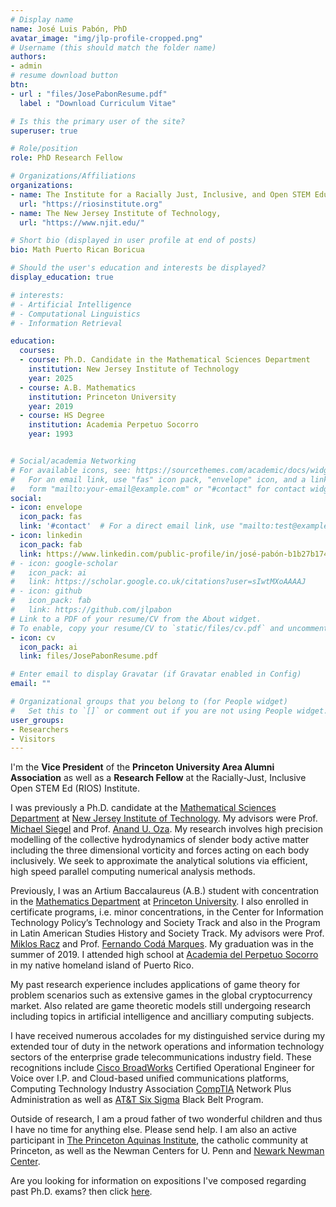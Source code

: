 ```yaml
---
# Display name
name: José Luis Pabón, PhD
avatar_image: "img/jlp-profile-cropped.png"
# Username (this should match the folder name)
authors:
- admin
# resume download button
btn:
- url : "files/JosePabonResume.pdf"
  label : "Download Curriculum Vitae"

# Is this the primary user of the site?
superuser: true

# Role/position
role: PhD Research Fellow

# Organizations/Affiliations
organizations:
- name: The Institute for a Racially Just, Inclusive, and Open STEM Education (RIOS Institute),
  url: "https://riosinstitute.org"
- name: The New Jersey Institute of Technology,
  url: "https://www.njit.edu/"

# Short bio (displayed in user profile at end of posts)
bio: Math Puerto Rican Boricua

# Should the user's education and interests be displayed?
display_education: true

# interests:
# - Artificial Intelligence
# - Computational Linguistics
# - Information Retrieval

education:
  courses:
  - course: Ph.D. Candidate in the Mathematical Sciences Department
    institution: New Jersey Institute of Technology
    year: 2025
  - course: A.B. Mathematics
    institution: Princeton University
    year: 2019
  - course: HS Degree
    institution: Academia Perpetuo Socorro
    year: 1993


# Social/academia Networking
# For available icons, see: https://sourcethemes.com/academic/docs/widgets/#icons
#   For an email link, use "fas" icon pack, "envelope" icon, and a link in the
#   form "mailto:your-email@example.com" or "#contact" for contact widget.
social:
- icon: envelope
  icon_pack: fas
  link: '#contact'  # For a direct email link, use "mailto:test@example.org".
- icon: linkedin
  icon_pack: fab
  link: https://www.linkedin.com/public-profile/in/josé-pabón-b1b27b174
# - icon: google-scholar
#   icon_pack: ai
#   link: https://scholar.google.co.uk/citations?user=sIwtMXoAAAAJ
# - icon: github
#   icon_pack: fab
#   link: https://github.com/jlpabon
# Link to a PDF of your resume/CV from the About widget.
# To enable, copy your resume/CV to `static/files/cv.pdf` and uncomment the lines below.  
- icon: cv
  icon_pack: ai
  link: files/JosePabonResume.pdf

# Enter email to display Gravatar (if Gravatar enabled in Config)
email: ""

# Organizational groups that you belong to (for People widget)
#   Set this to `[]` or comment out if you are not using People widget. Here is my [CV](files/JosePabonResume.pdf).
user_groups:
- Researchers
- Visitors
---
```


<!-- **I am looking for post graduation employment, please feel free to reach out to me about vacancies.** -->


I'm the **Vice President** of the **Princeton University Area Alumni Association** as well as a **Research Fellow** at the Racially-Just, Inclusive Open STEM Ed (RIOS) Institute.

I was previously a Ph.D. candidate at the [Mathematical Sciences Department](https://math.njit.edu/) at [New Jersey Institute of Technology](https://www.njit.edu/). My advisors were Prof. [Michael Siegel](https://web.njit.edu/~misieg/) and Prof. [Anand U. Oza](https://web.njit.edu/~oza/).  My research involves high precision modelling of the collective hydrodynamics of slender body active matter including the three dimensional vorticity and forces acting on each body inclusively. We seek to approximate the analytical solutions via efficient, high speed parallel computing numerical analysis methods.


Previously, I was an Artium Baccalaureus (A.B.) student with concentration in the [Mathematics Department](http://math.princeton.edu/) at [Princeton University](https://www.princeton.edu/). I also enrolled in certificate programs, i.e. minor concentrations, in the Center for Information Technology Policy’s Technology and Society Track and also in the Program in Latin American Studies History and Society Track. My advisors were Prof. [Miklos Racz](http://mracz.princeton.edu/) and Prof. [Fernando Codá Marques](https://www.math.princeton.edu/people/fernando-coda-marques). My graduation was in the summer of 2019. I attended high school at [Academia del Perpetuo Socorro](http://www.aps-pr.org/) in my native homeland island of Puerto Rico.

My past research experience includes applications of game theory for problem scenarios such as extensive games in the global cryptocurrency market. Also related are game theoretic models still undergoing research including topics in artificial intelligence and ancilliary computing subjects.

I have received numerous accolades for my distinguished service during my extended tour of duty in the network operations and information technology sectors of the enterprise grade telecommunications industry field. These recognitions include [Cisco BroadWorks](https://www.cisco.com/c/en/us/products/unified-communications/broadworks/index.html) Certified Operational Engineer for Voice over I.P. and Cloud-based unified communications platforms, Computing Technology Industry Association [CompTIA](https://www.comptia.org/home) Network Plus Administration as well as [AT&T Six Sigma](https://www.6sigma.us/customer/att/) Black Belt Program.

Outside of research, I am a proud father of two wonderful children and thus I have no time for anything else. Please send help. I am also an active participant in [The Princeton Aquinas Institute](http://princetoncatholic.org/), the catholic community at Princeton, as well as the Newman Centers for U. Penn and [Newark Newman Center](http://www.newmanclubnwk.com/).



Are you looking for information on expositions I've composed regarding past Ph.D. exams? then click [here](post/math).
